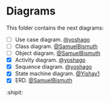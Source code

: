 # Diagrams

This folder contains the next diagrams: 

- [ ] Use case diagram. [@yoshago]( https://github.com/yoshago )
- [ ] Class diagram. [@SamuelBismuth]( https://github.com/SamuelBismuth )
- [ ] Object diagram. [@SamuelBismuth]( https://github.com/SamuelBismuth )
- [X] Activity diagram. [@yoshago]( https://github.com/yoshago )
- [x] Sequence diagram. [@yoshago]( https://github.com/yoshago )
- [X] State machine diagram. [@Yishay1]( https://github.com/Yishay1 )
- [x] ERD. [@SamuelBismuth]( https://github.com/SamuelBismuth )

:shipit:
